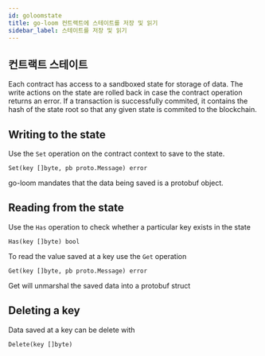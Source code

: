 ```yaml
---
id: goloomstate
title: go-loom 컨트랙트에 스테이트를 저장 및 읽기
sidebar_label: 스테이트를 저장 및 읽기
---
```

## 컨트랙트 스테이트

Each contract has access to a sandboxed state for storage of data. The write actions on the state are rolled back in case the contract operation returns an error. If a transaction is successfully commited, it contains the hash of the state root so that any given state is commited to the blockchain.

## Writing to the state

Use the `Set` operation on the contract context to save to the state.

    Set(key []byte, pb proto.Message) error
    

go-loom mandates that the data being saved is a protobuf object.

## Reading from the state

Use the `Has` operation to check whether a particular key exists in the state

    Has(key []byte) bool
    

To read the value saved at a key use the `Get` operation

    Get(key []byte, pb proto.Message) error
    

Get will unmarshal the saved data into a protobuf struct

## Deleting a key

Data saved at a key can be delete with

    Delete(key []byte)